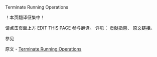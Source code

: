  Terminate Running Operations

 ！本页翻译征集中！

请点击页面上方 EDIT THIS PAGE 参与翻译。
详见：
[贡献指南]( https://github.com/JinMuInfo/MongoDB-Manual-zh/blob/master/CONTRIBUTING.md )、
[原文链接](  https://docs.mongodb.com/manual/tutorial/terminate-running-operations/  )。

 参见

原文 - [Terminate Running Operations]( https://docs.mongodb.com/manual/tutorial/terminate-running-operations/ )

